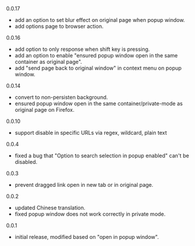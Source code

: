 0.0.17
- add an option to set blur effect on original page when popup window.
- add options page to browser action.

0.0.16
- add option to only response when shift key is pressing.
- add an option to enable "ensured popup window open in the same container as original page".
- add "send page back to original window" in context menu on popup window.

0.0.14
- convert to non-persisten background.
- ensured popup window open in the same container/private-mode as original page on Firefox.

0.0.10
- support disable in specific URLs via regex, wildcard, plain text

0.0.4
- fixed a bug that "Option to search selection in popup enabled" can't be disabled.

0.0.3
- prevent dragged link open in new tab or in original page.

0.0.2
- updated Chinese translation. 
- fixed popup window does not work correctly in private mode.

0.0.1
- initial release, modified based on "open in popup window".